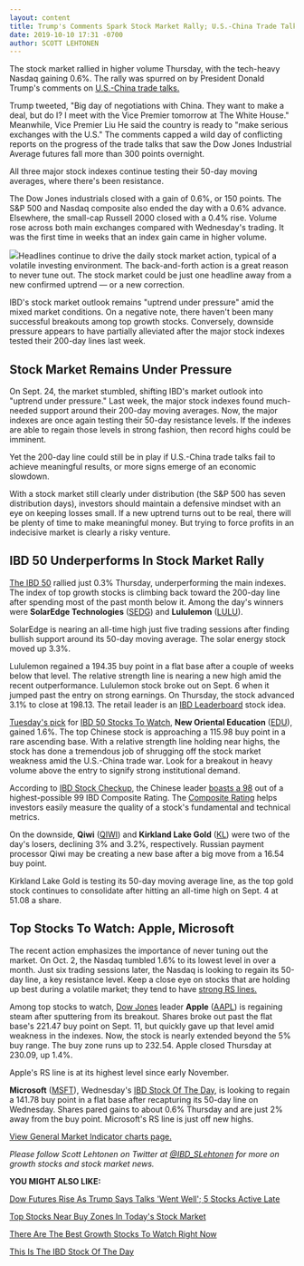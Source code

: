 ```yaml
---
layout: content
title: Trump's Comments Spark Stock Market Rally; U.S.-China Trade Talks Begin
date: 2019-10-10 17:31 -0700
author: SCOTT LEHTONEN
---
```






The stock market rallied in higher volume Thursday, with the tech-heavy Nasdaq gaining 0.6%. The rally was spurred on by President Donald Trump's comments on [U.S.-China trade talks.](https://www.investors.com/news/economy/china-trade-talks-trump-negotiates-dow-jones-deal-hopes/)




Trump tweeted, "Big day of negotiations with China. They want to make a deal, but do I? I meet with the Vice Premier tomorrow at The White House." Meanwhile, Vice Premier Liu He said the country is ready to "make serious exchanges with the U.S." The comments capped a wild day of conflicting reports on the progress of the trade talks that saw the Dow Jones Industrial Average futures fall more than 300 points overnight.


All three major stock indexes continue testing their 50-day moving averages, where there's been resistance.


The Dow Jones industrials closed with a gain of 0.6%, or 150 points. The S&P 500 and Nasdaq composite also ended the day with a 0.6% advance. Elsewhere, the small-cap Russell 2000 closed with a 0.4% rise. Volume rose across both main exchanges compared with Wednesday's trading. It was the first time in weeks that an index gain came in higher volume.


![](https://www.investors.com/wp-content/uploads/2019/10/MP101019-261x300.jpg)Headlines continue to drive the daily stock market action, typical of a volatile investing environment. The back-and-forth action is a great reason to never tune out. The stock market could be just one headline away from a new confirmed uptrend — or a new correction.


IBD's stock market outlook remains "uptrend under pressure" amid the mixed market conditions. On a negative note, there haven't been many successful breakouts among top growth stocks. Conversely, downside pressure appears to have partially alleviated after the major stock indexes tested their 200-day lines last week.


Stock Market Remains Under Pressure
-----------------------------------


On Sept. 24, the market stumbled, shifting IBD's market outlook into "uptrend under pressure." Last week, the major stock indexes found much-needed support around their 200-day moving averages. Now, the major indexes are once again testing their 50-day resistance levels. If the indexes are able to regain those levels in strong fashion, then record highs could be imminent.


Yet the 200-day line could still be in play if U.S.-China trade talks fail to achieve meaningful results, or more signs emerge of an economic slowdown.


With a stock market still clearly under distribution (the S&P 500 has seven distribution days), investors should maintain a defensive mindset with an eye on keeping losses small. If a new uptrend turns out to be real, there will be plenty of time to make meaningful money. But trying to force profits in an indecisive market is clearly a risky venture.


IBD 50 Underperforms In Stock Market Rally
------------------------------------------


[The IBD 50](https://research.investors.com/stock-lists/ibd-50/) rallied just 0.3% Thursday, underperforming the main indexes. The index of top growth stocks is climbing back toward the 200-day line after spending most of the past month below it. Among the day's winners were **SolarEdge Technologies** ([SEDG](https://research.investors.com/quote.aspx?symbol=SEDG)) and **Lululemon** ([LULU](https://research.investors.com/quote.aspx?symbol=LULU)).


SolarEdge is nearing an all-time high just five trading sessions after finding bullish support around its 50-day moving average. The solar energy stock moved up 3.3%.


Lululemon regained a 194.35 buy point in a flat base after a couple of weeks below that level. The relative strength line is nearing a new high amid the recent outperformance. Lululemon stock broke out on Sept. 6 when it jumped past the entry on strong earnings. On Thursday, the stock advanced 3.1% to close at 198.13. The retail leader is an [IBD Leaderboard](https://www.investors.com/product/leaderboard/?artProdLink=Leaderboard) stock idea.



[Tuesday's pick](https://www.investors.com/research/stocks-to-watch-new-oriental-rare-buy-point-trade-war/) for [IBD 50 Stocks To Watch](https://www.investors.com/research/ibd-50-growth-stocks-to-watch/), **New Oriental Education** ([EDU](https://research.investors.com/quote.aspx?symbol=EDU)), gained 1.6%. The top Chinese stock is approaching a 115.98 buy point in a rare ascending base. With a relative strength line holding near highs, the stock has done a tremendous job of shrugging off the stock market weakness amid the U.S.-China trade war. Look for a breakout in heavy volume above the entry to signify strong institutional demand.


According to [IBD Stock Checkup](https://research.investors.com/stock-checkup/), the Chinese leader [boasts a 98](https://research.investors.com/stock-checkup/nyse-new-orientl-eduandtech-ads-edu.aspx) out of a highest-possible 99 IBD Composite Rating. The [Composite Rating](https://www.investors.com/how-to-invest/investors-corner/how-to-research-growth-stocks/) helps investors easily measure the quality of a stock's fundamental and technical metrics.


On the downside, **Qiwi** ([QIWI](https://research.investors.com/quote.aspx?symbol=QIWI)) and **Kirkland Lake Gold** ([KL](https://research.investors.com/quote.aspx?symbol=KL)) were two of the day's losers, declining 3% and 3.2%, respectively. Russian payment processor Qiwi may be creating a new base after a big move from a 16.54 buy point.


Kirkland Lake Gold is testing its 50-day moving average line, as the top gold stock continues to consolidate after hitting an all-time high on Sept. 4 at 51.08 a share.


Top Stocks To Watch: Apple, Microsoft
-------------------------------------



The recent action emphasizes the importance of never tuning out the market. On Oct. 2, the Nasdaq tumbled 1.6% to its lowest level in over a month. Just six trading sessions later, the Nasdaq is looking to regain its 50-day line, a key resistance level. Keep a close eye on stocks that are holding up best during a volatile market; they tend to have [strong RS lines.](https://www.investors.com/how-to-invest/investors-corner/a-stock-breakout-specialty-tool-the-relative-strength-line/)


Among top stocks to watch, [Dow Jones](https://www.investors.com/research/dow-jones-stocks/) leader **Apple** ([AAPL](https://research.investors.com/quote.aspx?symbol=AAPL)) is regaining steam after sputtering from its breakout. Shares broke out past the flat base's 221.47 buy point on Sept. 11, but quickly gave up that level amid weakness in the indexes. Now, the stock is nearly extended beyond the 5% buy range. The buy zone runs up to 232.54. Apple closed Thursday at 230.09, up 1.4%.


Apple's RS line is at its highest level since early November.



**Microsoft** ([MSFT](https://research.investors.com/quote.aspx?symbol=MSFT)), Wednesday's [IBD Stock Of The Day](https://www.investors.com/research/ibd-stock-of-the-day/), is looking to regain a 141.78 buy point in a flat base after recapturing its 50-day line on Wednesday. Shares pared gains to about 0.6% Thursday and are just 2% away from the buy point. Microsoft's RS line is just off new highs.


[View General Market Indicator charts page.](https://www.investors.com/wp-content/uploads/2019/10/IBD1010152207GMI2.pdf)


*Please follow Scott Lehtonen on Twitter at [@IBD\_SLehtonen](https://twitter.com/IBD_SLehtonen) for more on growth stocks and stock market news.*


**YOU MIGHT ALSO LIKE:**


[Dow Futures Rise As Trump Says Talks 'Went Well'; 5 Stocks Active Late](https://www.investors.com/market-trend/stock-market-today/dow-jones-futures-china-trade-talks-went-well-trump-says-apple-stock-market-rally/)


[Top Stocks Near Buy Zones In Today's Stock Market](https://www.investors.com/category/stock-lists/stocks-near-a-buy-zone/)


[There Are The Best Growth Stocks To Watch Right Now](https://www.investors.com/stock-lists/best-growth-stocks-buy-watch-ibd-stock-lists/)


[This Is The IBD Stock Of The Day](https://www.investors.com/research/ibd-stock-of-the-day/)




